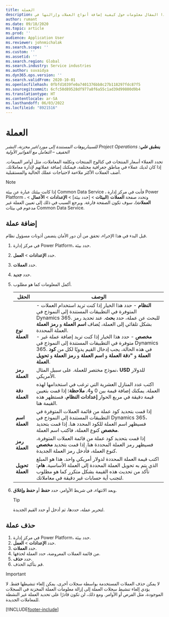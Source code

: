 ```yaml
---
title: ‏‏العملة
description: يوفر هذا المقال معلومات حول كيفية إضافة أنواع العملات وإزالتها في Project Operations.
author: rumant
ms.date: 09/18/2020
ms.topic: article
ms.prod: ''
audience: Application User
ms.reviewer: johnmichalak
ms.search.scope: ''
ms.custom: ''
ms.assetid: ''
ms.search.region: Global
ms.search.industry: Service industries
ms.author: suvaidya
ms.dyn365.ops.version: ''
ms.search.validFrom: 2020-10-01
ms.openlocfilehash: 0fbfd1039fe0a7401376bb8c27b118297fdc87f5
ms.sourcegitcommit: 6cfc50d89528df977a8f6a55c1ad39d99800d9b4
ms.translationtype: HT
ms.contentlocale: ar-SA
ms.lasthandoff: 06/03/2022
ms.locfileid: "8921516"
---
```

# <a name="currency"></a>‏‏العملة

_**ينطبق علي:** ‏‫Project Operations للسيناريوهات المستندة إلى مورد/غير مخزنة‬، ‏‫النشر الخفيف – التعامل مع الفواتير الأولية‬_



تحدد العملاء أسعار المنتجات في كتالوج المنتجات وتكلفة المعاملات، مثل أوامر المبيعات. إذا كان لديك عملاء في مناطق جغرافية مختلفة، فيمكنك إضافة عملاتهم لإدارة معاملاتك. أضف العملات الأكثر ملاءمة لاحتياجات عملك الحالية والمستقبلية.  

> [!NOTE]
> إذا كانت بيئتك عبارة عن بيئة Common Data Service ، فأنت في مركز إدارة Power Platform ، وتحدد صفحة **العملات** (**البيئات** > [حدد بيئة] > **الإعدادات** > **الأعمال** > **العملات**)، سوف تكون الصفحة فارغة. ويرجع السبب في ذلك إلى تعيين العملة غير مدعوم في بيئات Common Data Service.

## <a name="add-a-currency"></a>إضافة عملة  
قبل البدء في هذا الإجراء، تحقق من أن دور الأمان يتضمن أذونات مسؤول نظام. 

1. في مركز إدارة Power Platform، حدد بيئة. 
2. حدد **الإعدادات** > **العمل**.
3. حدد **العملات**.  
4. حدد **جديد**.  
5. أكمل المعلومات كما هو مطلوب.  


   |          الحقل          |                                                                                                                                                                                                                                                                                                                                                                            الوصف                                                                                                                                                                                                                                                                                                                                                                            |
   |-------------------------|-------------------------------------------------------------------------------------------------------------------------------------------------------------------------------------------------------------------------------------------------------------------------------------------------------------------------------------------------------------------------------------------------------------------------------------------------------------------------------------------------------------------------------------------------------------------------------------------------------------------------------------------------------------------------------------------------------------------------------------------------------------------|
   |    **نوع العملة**    | - **النظام** - حدد هذا الخيار إذا كنت تريد استخدام العملات المتوفرة في التطبيقات المستندة إلى النموذج في Dynamics 365. للبحث عن عملة، حدد **بحث**. عند تحديد رمز العملة، يُضاف **اسم العملة** و **رمز العملة‏‎** بشكل تلقائي إلى العملة المحددة.<br />- **مخصص** - حدد هذا الخيار إذا كنت تريد إضافة عملة غير متوفرة في التطبيقات المستندة إلى النموذج في Dynamics 365. في هذه الحالة، يجب إدخال القيم يدويًا لكل من **كود العملة** و **"دقة العملة** و **اسم العملة** و **رمز العملة** و **تحويل العملة**. |
   |    **رمز العملة**    |                                                                                                                                                                                                                                                                                                                                            نموذج مختصر للعملة. على سبيل المثال، **USD** للدولار الأمريكي.                                                                                                                                                                                                                                                                                                                                            |
   | **دقة العملة**  |                                                                                                                                                                                  اكتب عدد المنازل العشرية التي ترغب في استخدامها لهذه العملة.  يمكنك إضافة قيمة بين 0 و4. **ملاحظة:**  إذا قمت بتعيين قيمة دقيقة في مربع الحوار **إعدادات النظام**، فستظهر هذه القيمة هنا.                                                                                                                                                                                  |
   |    **اسم العملة**    |                                                                                                                                                                                                                                         إذا قمت بتحديد كود عملة من قائمة العملات المتوفرة في التطبيقات المستندة إلى النموذج في Dynamics 365، فسيظهر اسم العملة للكود المحدد هنا. إذا قمت بتحديد **مخصص** كنوع العملة، فاكتب اسم العملة.                                                                                                                                                                                                                                          |
   |   **رمز العملة**   |                                                                                                                                                                                                                                                                      إذا قمت بتحديد كود عملة من قائمة العملات المتوفرة، فسيظهر رمز العملة المحددة هنا. إذا قمت بتحديد **مخصص** كنوع العملة، فأدخل رمز العملة الجديدة.                                                                                                                                                                                                                                                                       |
   | **تحويل العملة** |                                                                                                                                                                                                                                     اكتب قيمة العملة المحددة لدولار أمريكي واحد. هذا هو المبلغ الذي يتم به تحويل العملة المحددة إلى العملة الأساسية. **هام:**  تأكد من تحديث هذه القيمة بشكل متكرر كما هو مطلوب لتجنب أية حسابات غير دقيقة في معاملاتك.                                                                                                                                                                                                                                      |


6. وبعد الانتهاء، في شريط الأوامر، حدد **حفظ** أو **حفظ وإغلاق**.  

   > [!TIP]
   >  لتحرير عملة، حددها، ثم أدخل أو حدد القيم الجديدة.  

## <a name="delete-a-currency"></a>حذف عملة  

1. في مركز إدارة Power Platform، حدد بيئة. 
2. حدد **الإعدادات** > **العمل**.
3. حدد **العملات**.  
4. من قائمة العملات المعروضة، حدد العملة لحذفها.  
5. حدد **حذف**.  
6. قم بتأكيد الحذف.  

> [!IMPORTANT]
>  لا يمكن حذف العملات المستخدمة بواسطة سجلات أخرى، يمكن إلغاء تنشيطها فقط. لا يؤدي إلغاء تنشيط سجلات العملة إلى إزالة معلومات العملة المخزنة في السجلات الموجودة، مثل الفرص أو الأوامر. ومع ذلك، لن تكون قادرًا على تحديد العملة غير النشطة للمعاملات الجديدة.  


[!INCLUDE[footer-include](../includes/footer-banner.md)]